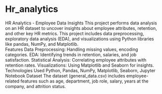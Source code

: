 # Hr_analytics
HR Analytics - Employee Data Insights This project performs data analysis on an HR dataset to uncover insights about employee attributes, retention, and other key HR metrics. This project includes data preprocessing, exploratory data analysis (EDA), and visualizations using Python libraries like pandas, NumPy, and Matplotlib.  
Features
Data Preprocessing: Handling missing values, encoding categories.
EDA: Identifying trends in retention, salaries, and job satisfaction.
Statistical Analysis: Correlating employee attributes with retention rates.
Visualizations: Using Matplotlib and Seaborn for insights.
Technologies Used
Python, Pandas, NumPy, Matplotlib, Seaborn, Jupyter Notebook
Dataset
The dataset (general_data.csv) includes employee-related features such as age, department, job role, salary, years at the company, and attrition status.
